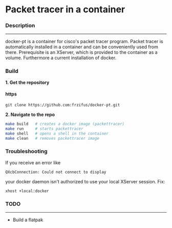 # Packet tracer in a container

### Description
-------
docker-pt is a container for cisco's packet tracer program. Packet tracer is automatically installed in a container and can be conveniently used from there.
Prerequisite is an XServer, which is provided to the container as a volume. Furthermore a current installation of docker.

### Build
**1. Get the repository**
#### https
```https
git clone https://github.com:frzifus/docker-pt.git
```

**2. Navigate to the repo**
```bash
make build   # creates a docker image (packettracer)
make run     # starts packettracer
make shell   # opens a shell in the container
make clean   # removes packettracer image

```

### Troubleshooting
If you receive an error like
```
QXcbConnection: Could not connect to display
```
your docker daemon isn't authorized to use your local XServer session. Fix:
```
xhost +local:docker
```

### TODO
-------
- Build a flatpak
